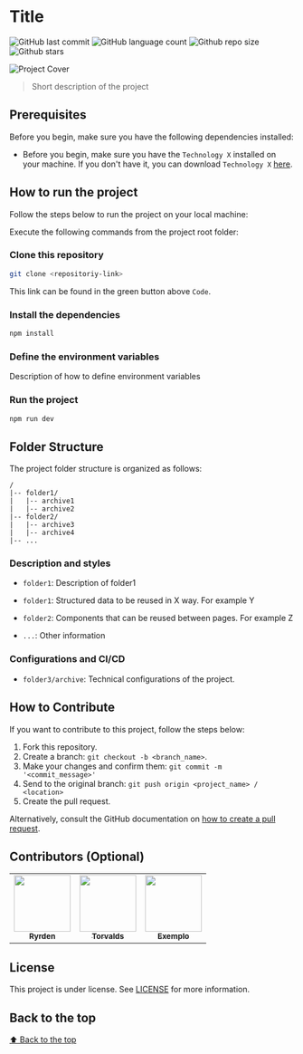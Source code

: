 # Title

<!-- Shields Example, there are N different shields in https://shields.io/ -->
![GitHub last commit](https://img.shields.io/github/last-commit/your-user/your-repository)
![GitHub language count](https://img.shields.io/github/languages/count/your-user/your-repository)
![Github repo size](https://img.shields.io/github/repo-size/your-user/your-repository)
![Github stars](https://img.shields.io/github/stars/your-user/your-repository?style=social)

![Project Cover](https://source.unsplash.com/featured/1280x720)

> Short description of the project

## Prerequisites

Before you begin, make sure you have the following dependencies installed:

- Before you begin, make sure you have the `Technology X` installed on your machine. If you don't have it, you can download `Technology X` [here](https://example_link.com).

## How to run the project

Follow the steps below to run the project on your local machine:

Execute the following commands from the project root folder:

<!-- Here is all example, just change -->

### Clone this repository

```bash
git clone <repositoriy-link>
```

This link can be found in the green button above `Code`.

### Install the dependencies

```bash
npm install
```

### Define the environment variables

Description of how to define environment variables

### Run the project

```bash
npm run dev
```

## Folder Structure

The project folder structure is organized as follows:

```text
/
|-- folder1/
|   |-- archive1
|   |-- archive2
|-- folder2/
|   |-- archive3
|   |-- archive4
|-- ...
```

<!-- Another way to describe is in plain text -->

### Description and styles

* `folder1`: Description of folder1
* `folder1`: Structured data to be reused in X way. For example Y

* `folder2`: Components that can be reused between pages. For example Z
  
* `...`: Other information

### Configurations and CI/CD

* `folder3/archive`: Technical configurations of the project.

## How to Contribute

If you want to contribute to this project, follow the steps below:

1. Fork this repository.
2. Create a branch: `git checkout -b <branch_name>`.
3. Make your changes and confirm them: `git commit -m '<commit_message>'`
4. Send to the original branch: `git push origin <project_name> / <location>`
5. Create the pull request.

Alternatively, consult the GitHub documentation on [how to create a pull request](https://help.github.com/en/github/collaborating-with-issues-and-pull-requests/creating-a-pull-request).

## Contributors (Optional)

<table>
  <tr>
    <td align="center">
      <a href="https://github.com/ryrden">
        <img src="https://github.com/ryrden.png" width="100px">
        <br>
        <sub>
          <b>Ryrden</b>
        </sub>
      </a>
    </td>
    <td align="center">
      <a href="https://github.com/torvalds">
        <img src="https://github.com/torvalds.png" width="100px">
        <br>
        <sub>
          <b>Torvalds</b>
        </sub>
      </a>
    </td>
    <td align="center">
      <a href="https://github.com/examplo">
        <img src="https://github.com/examplo.png" width="100px">
        <br>
        <sub>
          <b>Exemplo</b>
        </sub>
      </a>
    </td>
  </tr>
</table>

## License

This project is under license. See [LICENSE](LICENSE.md) for more information.

## Back to the top

[⬆ Back to the top](#title)

